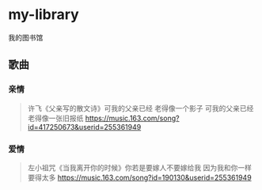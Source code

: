 # my-library
我的图书馆

## 歌曲
### 亲情
> 许飞《父亲写的散文诗》可我的父亲已经 老得像一个影子 可我的父亲已经老得像一张旧报纸 https://music.163.com/song?id=417250673&userid=255361949

### 爱情
> 左小祖咒《当我离开你的时候》你若是要嫁人不要嫁给我 因为我和你一样要得太多 https://music.163.com/song?id=190130&userid=255361949
